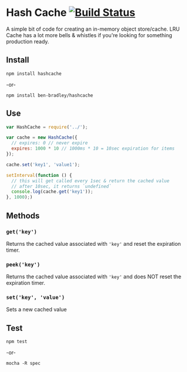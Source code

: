 # Hash Cache [![Build Status](https://secure.travis-ci.org/ben-bradley/hashcache.png)](http://travis-ci.org/ben-bradley/hashcache)

A simple bit of code for creating an in-memory object store/cache.  LRU Cache has a lot more bells & whistles if you're looking for something production ready.

## Install

`npm install hashcache`

-or-

`npm install ben-bradley/hashcache`

## Use

```js
var HashCache = require('../');

var cache = new HashCache({
  // expires: 0 // never expire
  expires: 1000 * 10 // 1000ms * 10 = 10sec expiration for items
});

cache.set('key1', 'value1');

setInterval(function () {
  // this will get called every 1sec & return the cached value
  // after 10sec, it returns `undefined`
  console.log(cache.get('key1'));
}, 1000);)
```

## Methods

### __`get('key')`__

Returns the cached value associated with `'key'` and reset the expiration timer.

### __`peek('key')`__

Returns the cached value associated with `'key'` and does NOT reset the expiration timer.

### __`set('key', 'value')`__

Sets a new cached value

## Test

`npm test`

-or-

`mocha -R spec`
